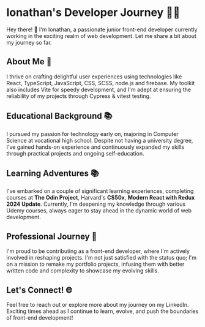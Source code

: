 # Ionathan's Developer Journey 👨‍💻

Hey there! 👋 I'm Ionathan, a passionate junior front-end developer currently working in the exciting realm of web development. Let me share a bit about my journey so far.

## About Me 🚀

I thrive on crafting delightful user experiences using technologies like React, TypeScript, JavaScript, CSS, SCSS, node.js and firebase. My toolkit also includes Vite for speedy development, and I'm adept at ensuring the reliability of my projects through Cypress & vitest testing.

## Educational Background 📚

I pursued my passion for technology early on, majoring in Computer Science at vocational high school. Despite not having a university degree, I've gained hands-on experience and continuously expanded my skills through practical projects and ongoing self-education.

## Learning Adventures 📚

I've embarked on a couple of significant learning experiences, completing courses at **The Odin Project**,  Harvard's **CS50x**, **Modern React with Redux 2024 Update**. Currently, I'm deepening my knowledge through various Udemy courses, always eager to stay ahead in the dynamic world of web development.

## Professional Journey 💼

I'm proud to be contributing as a front-end developer, where I'm actively involved in reshaping projects. I'm not just satisfied with the status quo; I'm on a mission to remake my portfolio projects, infusing them with better written code and complexity to showcase my evolving skills.

## Let's Connect! 🌐

Feel free to reach out or explore more about my journey on my LinkedIn. Exciting times ahead as I continue to learn, evolve, and push the boundaries of front-end development!

